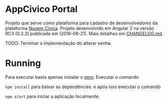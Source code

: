# AppCivico Portal

Projeto que serve como plataforma para cadastro de desenvolvedores da plataforma [Nuvem Cívica](https://github.com/AppCivicoPlataforma/AppCivico).
Projeto desenvolvido em Angular 2 na versão RC3 (0.2.2) publicada em (2016-06-21).
Mais detalhes em [CHANGELOG.md](#CHANGELOG.md).

TODO: Terminar a implementação do alterar senha.

# Running 

Para executar basta apenas instalar o [npm](https://www.npmjs.com/).
Executar o comando 

`npm install` para baixar as dependências.
e após isso executar o comando 

`npm start` para iniciar a aplicação localmente.

